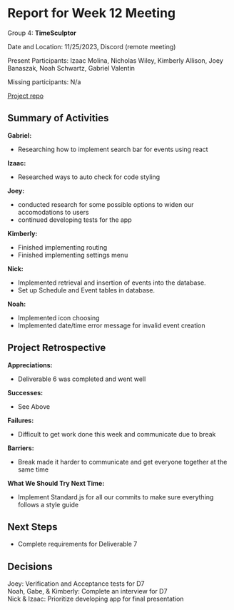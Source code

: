 # Report for Week 12 Meeting

Group 4: **TimeSculptor**

Date and Location: 11/25/2023, Discord (remote meeting)

Present Participants: Izaac Molina, Nicholas Wiley, Kimberly Allison, Joey Banaszak, Noah Schwartz, Gabriel Valentin

Missing participants: N/a

[Project repo](https://github.com/nickw409/TimeSculptor)

## **Summary of Activities**

**Gabriel:**

- Researching how to implement search bar for events using react

**Izaac:**

- Researched ways to auto check for code styling

**Joey:**

 - conducted research for some possible options to widen our accomodations to users
 - continued developing tests for the app

**Kimberly:**

 - Finished implementing routing
 - Finished implementing settings menu

**Nick:**

- Implemented retrieval and insertion of events into the database.
- Set up Schedule and Event tables in database.

**Noah:**
- Implemented icon choosing
- Implemented date/time error message for invalid event creation


## **Project Retrospective**

**Appreciations:**
- Deliverable 6 was completed and went well

**Successes:**
- See Above

**Failures:**
- Difficult to get work done this week and communicate due to break

**Barriers:**
- Break made it harder to communicate and get everyone together at the same time

**What We Should Try Next Time:**
- Implement Standard.js for all our commits to make sure everything follows a style guide

## **Next Steps**
- Complete requirements for Deliverable 7

## **Decisions**
Joey: Verification and Acceptance tests for D7 <br>
Noah, Gabe, & Kimberly: Complete an interview for D7 <br>
Nick & Izaac: Prioritize developing app for final presentation
